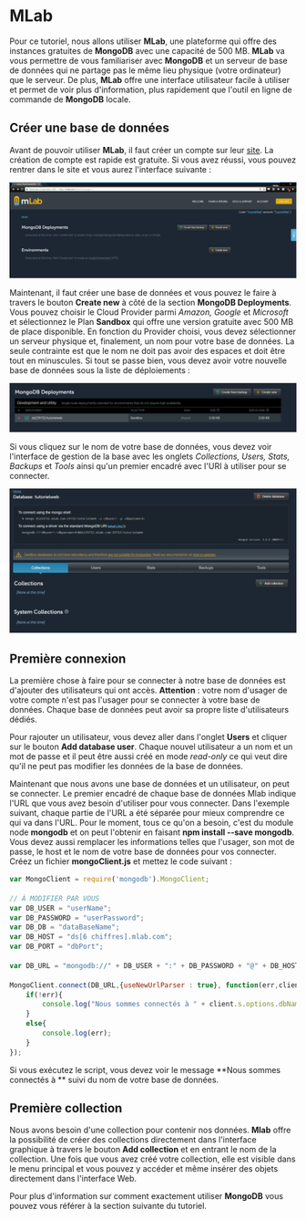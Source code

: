 # MLab

Pour ce tutoriel, nous allons utiliser **MLab**, une plateforme qui offre des instances gratuites de **MongoDB** avec une capacité de 500 MB. **MLab** va vous permettre de vous familiariser avec **MongoDB** et un serveur de base de données qui ne partage pas le même lieu physique (votre ordinateur) que le serveur. De plus, **MLab** offre une interface utilisateur facile à utiliser et permet de voir plus d'information, plus rapidement que l'outil en ligne de commande de **MongoDB** locale.

## Créer une base de données

Avant de pouvoir utiliser **MLab**, il faut créer un compte sur leur [site](mlab.com). La création de compte est rapide est gratuite. Si vous avez réussi, vous pouvez rentrer dans le site et vous aurez l'interface suivante :

![mLab interface](./../../../assets/images/mLabInterface.PNG)

Maintenant, il faut créer une base de données et vous pouvez le faire à travers le bouton **Create new** à côté de la section **MongoDB Deployments**. Vous pouvez choisir le Cloud Provider parmi _Amazon, Google_ et _Microsoft_ et sélectionnez le Plan **Sandbox** qui offre une version gratuite avec 500 MB de place disponible. En fonction du Provider choisi, vous devez sélectionner un serveur physique et, finalement, un nom pour votre base de données. La seule contrainte est que le nom ne doit pas avoir des espaces et doit être tout en minuscules. Si tout se passe bien, vous devez avoir votre nouvelle base de données sous la liste de déploiements :

![mLab deployment](./../../../assets/images/mLabDB.PNG)

Si vous cliquez sur le nom de votre base de données, vous devez voir l'interface de gestion de la base avec les onglets _Collections, Users, Stats, Backups_ et _Tools_ ainsi qu'un premier encadré avec l'URI à utiliser pour se connecter.

![mLab details](./../../../assets/images/mLabDBDetails.PNG)

## Première connexion

La première chose à faire pour se connecter à notre base de données est d'ajouter des utilisateurs qui ont accès. **Attention** : votre nom d'usager de votre compte n'est pas l'usager pour se connecter à votre base de données. Chaque base de données peut avoir sa propre liste d'utilisateurs dédiés.

Pour rajouter un utilisateur, vous devez aller dans l'onglet **Users** et cliquer sur le bouton **Add database user**. Chaque nouvel utilisateur a un nom et un mot de passe et il peut être aussi créé en mode _read-only_ ce qui veut dire qu'il ne peut pas modifier les données de la base de données.

Maintenant que nous avons une base de données et un utilisateur, on peut se connecter. Le premier encadré de chaque base de données Mlab indique l'URL que vous avez besoin d'utiliser pour vous connecter. Dans l'exemple suivant, chaque partie de l'URL a été séparée pour mieux comprendre ce qui va dans l'URL. Pour le moment, tous ce qu'on a besoin, c'est du module node **mongodb** et on peut l'obtenir en faisant **npm install --save mongodb**. Vous devez aussi remplacer les informations telles que l'usager, son mot de passe, le host et le nom de votre base de données pour vos connecter. Créez un fichier **mongoClient.js** et mettez le code suivant :

```js
var MongoClient = require('mongodb').MongoClient;

// À MODIFIER PAR VOUS
var DB_USER = "userName";
var DB_PASSWORD = "userPassword";
var DB_DB = "dataBaseName";
var DB_HOST = "ds[6 chiffres].mlab.com";
var DB_PORT = "dbPort";

var DB_URL = "mongodb://" + DB_USER + ":" + DB_PASSWORD + "@" + DB_HOST + ":" + DB_PORT + "/" + DB_DB;

MongoClient.connect(DB_URL,{useNewUrlParser : true}, function(err,client){
    if(!err){
        console.log("Nous sommes connectés à " + client.s.options.dbName);
    }
    else{
        console.log(err);
    }
});
```
Si vous exécutez le script, vous devez voir le message **Nous sommes connectés à ** suivi du nom de votre base de données.

## Première collection

Nous avons besoin d'une collection pour contenir nos données. **Mlab** offre la possibilité de créer des collections directement dans l'interface graphique à travers le bouton **Add collection** et en entrant le nom de la collection. Une fois que vous avez créé votre collection, elle est visible dans le menu principal et vous pouvez y accéder et même insérer des objets directement dans l'interface Web.

Pour plus d'information sur comment exactement utiliser **MongoDB** vous pouvez vous référer à la section suivante du tutoriel.
